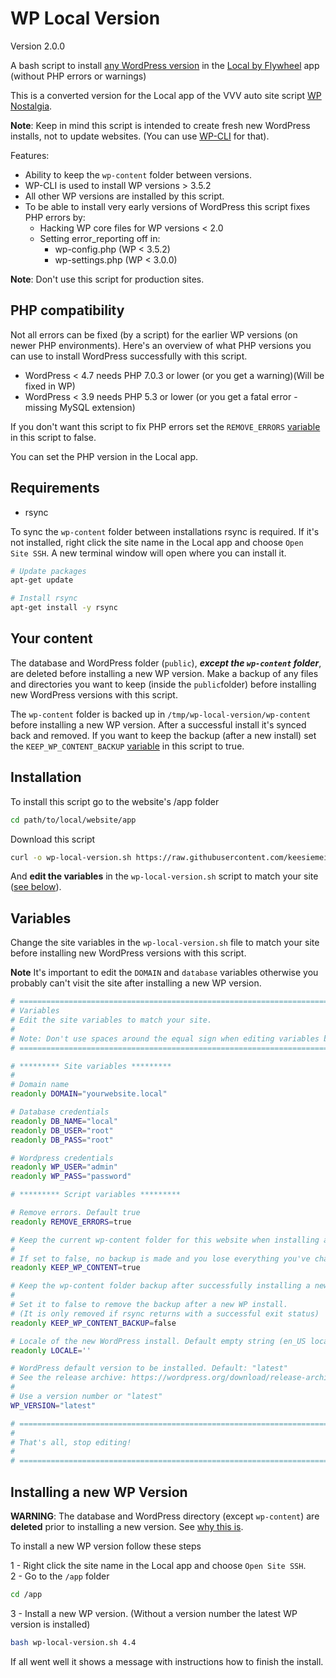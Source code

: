 # WP Local Version

Version 2.0.0

A bash script to install [any WordPress version](https://wordpress.org/download/release-archive/) in the [Local by Flywheel](https://local.getflywheel.com/) app (without PHP errors or warnings)

This is a converted version for the Local app of the VVV auto site script [WP Nostalgia](https://github.com/keesiemeijer/wp-nostalgia).

**Note**: Keep in mind this script is intended to create fresh new WordPress installs, not to update websites. (You can use [WP-CLI](http://wp-cli.org/) for that).

Features:

* Ability to keep the `wp-content` folder between versions.
* WP-CLI is used to install WP versions > 3.5.2
* All other WP versions are installed by this script.
* To be able to install very early versions of WordPress this script fixes PHP errors by:
    * Hacking WP core files for WP versions < 2.0
    * Setting error_reporting off in:
        * wp-config.php (WP < 3.5.2)
        * wp-settings.php (WP < 3.0.0)

**Note**: Don't use this script for production sites.

## PHP compatibility
Not all errors can be fixed (by a script) for the earlier WP versions (on newer PHP environments). Here's an overview of what PHP versions you can use to install WordPress successfully with this script.

* WordPress < 4.7 needs PHP 7.0.3 or lower (or you get a warning)(Will be fixed in WP)
* WordPress < 3.9 needs PHP 5.3 or lower (or you get a fatal error - missing MySQL extension)

If you don't want this script to fix PHP errors set the `REMOVE_ERRORS` [variable](#variables) in this script to false.

You can set the PHP version in the Local app.
## Requirements

* rsync

To sync the `wp-content` folder between installations rsync is required. If it's not installed, right click the site name in the Local app and choose `Open Site SSH`. A new terminal window will open where you can install it.

```bash
# Update packages
apt-get update

# Install rsync
apt-get install -y rsync
```
## Your content
The database and WordPress folder (`public`), ***except the `wp-content` folder***, are deleted before installing a new WP version. Make a backup of any files and directories you want to keep (inside the `public`folder) before installing new WordPress versions with this script.

The `wp-content` folder is backed up in `/tmp/wp-local-version/wp-content` before installing a new WP version. After a successful install it's synced back and removed. If you want to keep the backup (after a new install) set the `KEEP_WP_CONTENT_BACKUP` [variable](#variables) in this script to true.

## Installation
To install this script go to the website's /app folder

```bash
cd path/to/local/website/app
```

Download this script
```bash
curl -o wp-local-version.sh https://raw.githubusercontent.com/keesiemeijer/wp-local-version/master/wp-local-version.sh
```

And **edit the variables** in the `wp-local-version.sh` script to match your site ([see below](#variables)).

## Variables
Change the site variables in the `wp-local-version.sh` file to match your site before installing new WordPress versions with this script.

**Note** It's important to edit the `DOMAIN` and `database` variables otherwise you probably can't visit the site after installing a new WP version.

```bash
# =============================================================================
# Variables
# Edit the site variables to match your site.
#
# Note: Don't use spaces around the equal sign when editing variables below.
# =============================================================================

# ********* Site variables *********
#
# Domain name
readonly DOMAIN="yourwebsite.local"

# Database credentials
readonly DB_NAME="local"
readonly DB_USER="root"
readonly DB_PASS="root"

# Wordpress credentials
readonly WP_USER="admin"
readonly WP_PASS="password"

# ********* Script variables *********

# Remove errors. Default true
readonly REMOVE_ERRORS=true

# Keep the current wp-content folder for this website when installing a new WP version.
# 
# If set to false, no backup is made and you lose everything you've changed in the wp-content folder.
readonly KEEP_WP_CONTENT=true

# Keep the wp-content folder backup after successfully installing a new WordPress version.
#
# Set it to false to remove the backup after a new WP install.
# (It is only removed if rsync returns with a successful exit status) 
readonly KEEP_WP_CONTENT_BACKUP=false

# Locale of the new WordPress install. Default empty string (en_US locale)
readonly LOCALE=''

# WordPress default version to be installed. Default: "latest"
# See the release archive: https://wordpress.org/download/release-archive/
#
# Use a version number or "latest"
WP_VERSION="latest"

# =============================================================================
#
# That's all, stop editing!
#
# =============================================================================
```


## Installing a new WP Version

**WARNING**: The database and WordPress directory (except `wp-content`) are **deleted** prior to installing a new version. See [why this is](#your-content).

To install a new WP version follow these steps

1 - Right click the site name in the Local app and choose `Open Site SSH`.  
2 - Go to the `/app` folder

```bash
cd /app
```

3 - Install a new WP version. (Without a version number the latest WP version is installed)

```bash
bash wp-local-version.sh 4.4
```

If all went well it shows a message with instructions how to finish the install.
